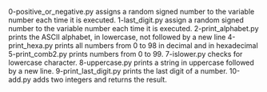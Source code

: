 0-positive_or_negative.py assigns a random signed number to the variable number each time it is executed.
1-last_digit.py assign a random signed number to the variable number each time it is executed.
2-print_alphabet.py prints the ASCII alphabet, in lowercase, not followed by a new line
4-print_hexa.py prints all numbers from 0 to 98 in decimal and in hexadecimal
5-print_comb2.py  prints numbers from 0 to 99.
7-islower.py checks for lowercase character.
8-uppercase.py prints a string in uppercase followed by a new line.
9-print_last_digit.py prints the last digit of a number.
10-add.py adds two integers and returns the result.
